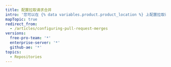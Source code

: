 ```yaml
---
title: 配置拉取请求合并
intro: '您可以在 {% data variables.product.product_location %} 上配置拉取请求合并，以匹配您的工作流程和用于管理 Git 历史记录的首选项。'
mapTopic: true
redirect_from:
  - /articles/configuring-pull-request-merges
versions:
  free-pro-team: '*'
  enterprise-server: '*'
  github-ae: '*'
topics:
  - Repositories
---
```


